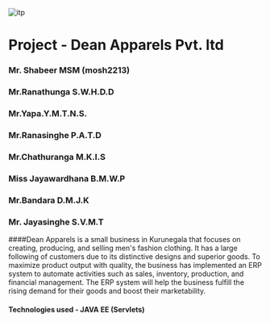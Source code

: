 
![itp](https://github.com/moshdev2213/DeanApparel/assets/103739510/2743c9b5-4777-469a-a0dd-a9278abffb14)

# Project - Dean Apparels Pvt. ltd
### Mr. Shabeer MSM (mosh2213)
### Mr.Ranathunga S.W.H.D.D
### Mr.Yapa.Y.M.T.N.S.
### Mr.Ranasinghe P.A.T.D
### Mr.Chathuranga M.K.I.S
### Miss Jayawardhana B.M.W.P
### Mr.Bandara D.M.J.K
### Mr. Jayasinghe S.V.M.T

####Dean Apparels is a small business in Kurunegala that focuses on creating, producing, and selling men's fashion clothing. It has a large following of customers due to its distinctive designs and superior goods. To maximize product output with quality, the business has implemented an ERP system to automate activities such as sales, inventory, production, and financial management. The ERP system will help the business fulfill the rising demand for their goods and boost their marketability.
#### Technologies used - JAVA EE (Servlets)


